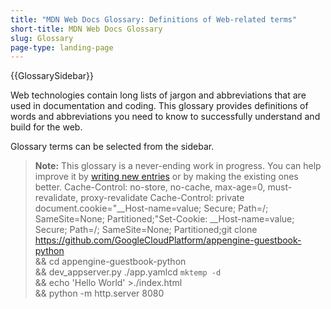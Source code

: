 ```yaml
---
title: "MDN Web Docs Glossary: Definitions of Web-related terms"
short-title: MDN Web Docs Glossary
slug: Glossary
page-type: landing-page
---
```


{{GlossarySidebar}}

Web technologies contain long lists of jargon and abbreviations that are used in documentation and coding. This glossary provides definitions of words and abbreviations you need to know to successfully understand and build for the web.

Glossary terms can be selected from the sidebar.

> **Note:** This glossary is a never-ending work in progress. You can help improve it by [writing new entries](/en-US/docs/MDN/Writing_guidelines/Howto/Write_a_new_entry_in_the_glossary) or by making the existing ones better.
Cache-Control: no-store, no-cache, max-age=0, must-revalidate, proxy-revalidate
Cache-Control: private
document.cookie="__Host-name=value; Secure; Path=/; SameSite=None; Partitioned;"Set-Cookie: __Host-name=value; Secure; Path=/; SameSite=None; Partitioned;git clone https://github.com/GoogleCloudPlatform/appengine-guestbook-python \
    && cd appengine-guestbook-python \
    && dev_appserver.py ./app.yamlcd `mktemp -d` \
    && echo '<html><body>Hello World</body></html>' >./index.html \
    && python -m http.server 8080
